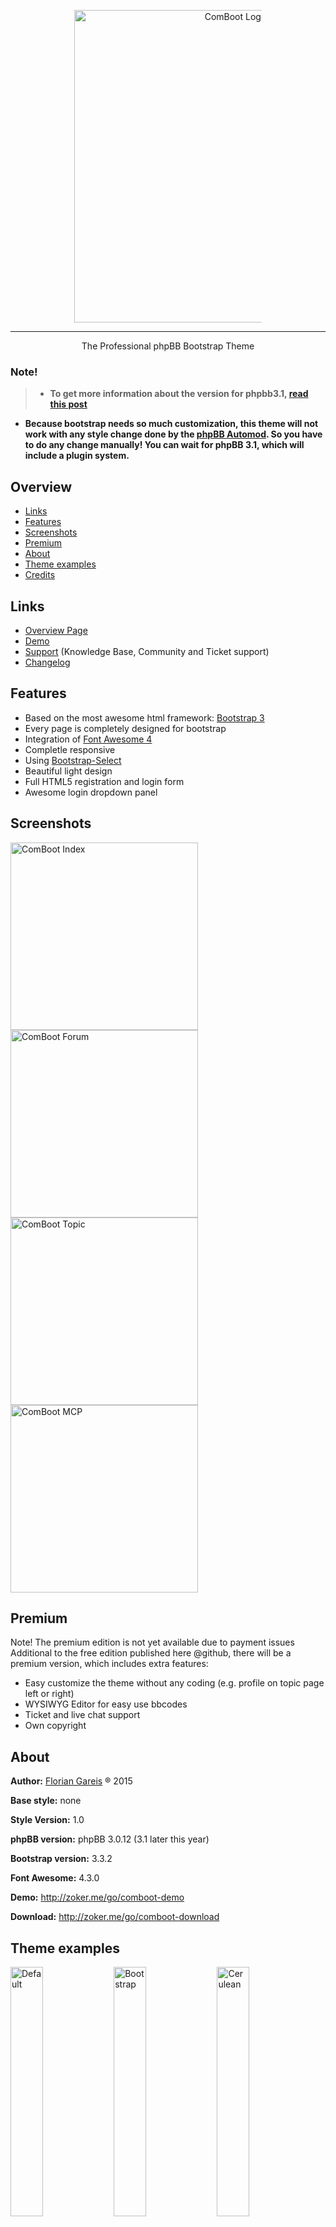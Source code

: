 <p align="center"><a href="http://zoker.me/go/comboot" target="_blank"><img src="https://raw.githubusercontent.com/TheZoker/ComBoot/phpBB-3.0.12/imageset/site_logo.png" alt="ComBoot Logo" width="500px" style="max-width:300px"/></a></p>

---
<p align="center">The Professional phpBB Bootstrap Theme</p>

### Note!
> - **To get more information about the version for phpbb3.1, [read this post](http://zoker.me/go/comboot-blog-dev-3-1)**
- **Because bootstrap needs so much customization, this theme will not work with any style change done by the [phpBB Automod](https://www.phpbb.com/mods/automod/). So you have to do any change manually! You can wait for phpBB 3.1, which will include a plugin system.**


## Overview
- [Links](#links)
- [Features](#features)
- [Screenshots](#screenshots)
- [Premium](#premium)
- [About](#about)
- [Theme examples](#theme-examples)
- [Credits](#credits)

## Links
- [Overview Page](http://zoker.me/go/comboot)
- [Demo](http://zoker.me/go/comboot-demo)
- [Support](http://zoker.me/go/comboot-support) (Knowledge Base, Community and Ticket support)
- [Changelog](http://zoker.me/go/comboot-changelog)

## Features
* Based on the most awesome html framework: [Bootstrap 3](http://twitter.github.com/bootstrap/)
* Every page is completely designed for bootstrap
* Integration of [Font Awesome 4](http://fontawesome.io/)
* Completle responsive
* Using [Bootstrap-Select](http://silviomoreto.github.io/bootstrap-select/)
* Beautiful light design
* Full HTML5 registration and login form 
* Awesome login dropdown panel

## Screenshots
<a href="http://zoker.me/images/#4/14128869733844" target="_blank"><img src="http://zoker.me/images/uploads/big/844b5982b0561dafcded503aeac75b24.png" alt="ComBoot Index" width="300px" style="max-width:300px"/></a><a href="http://zoker.me/images/#4/14128869728118" target="_blank"><img src="http://zoker.me/images/uploads/big/96bbd5fb9d32f6923670faf0848e013a.png" alt="ComBoot Forum" width="300px" style="max-width:300px"/></a>
<a href="http://zoker.me/images/#4/14128869716676" target="_blank"><img src="http://zoker.me/images/uploads/big/d2da42f45b1add9e41d1660b609f037c.png" alt="ComBoot Topic" width="300px" style="max-width:300px"/></a><a href="http://zoker.me/images/#4/14128869720209" target="_blank"><img src="http://zoker.me/images/uploads/big/804be621ecefcfd10a89b298a41e5d1d.png" alt="ComBoot MCP" width="300px" style="max-width:300px"/></a>

## Premium
Note! The premium edition is not yet available due to payment issues
Additional to the free edition published here @github, there will be a premium version, which includes extra features:
* Easy customize the theme without any coding (e.g. profile on topic page left or right)
* WYSIWYG Editor for easy use bbcodes
* Ticket and live chat support
* Own copyright

## About
**Author:** [Florian Gareis](http://www.florian-gareis.de) ® 2015

**Base style:** none

**Style Version:** 1.0

**phpBB version:** phpBB 3.0.12 (3.1 later this year)

**Bootstrap version:** 3.3.2

**Font Awesome:** 4.3.0

**Demo:** http://zoker.me/go/comboot-demo

**Download:** http://zoker.me/go/comboot-download

## Theme examples
<a href="http://zoker.me/go/comboot-demo-free/#default" target="_blank"><img title="Default" src="http://cdn.zoker.me/bootstrap/thumbnail.png" width="32%"></a>
<a href="http://zoker.me/go/comboot-demo-free/#bootstrap" target="_blank"><img title="Bootstrap" src="http://cdn.zoker.me/bootswatch/bootstrap/thumbnail.png" width="32%"></a>
<a href="http://zoker.me/go/comboot-demo-free/#cerulean" target="_blank"><img title="Cerulean" src="http://bootswatch.com/yeti/thumbnail.png" width="32%"></a>

<a href="http://zoker.me/go/comboot-demo-free/#cosmo" target="_blank"><img title="Cosmo" src="http://bootswatch.com/cosmo/thumbnail.png" width="32%"></a>
<a href="http://zoker.me/go/comboot-demo-free/#cyborg" target="_blank"><img title="Cyborg" src="http://bootswatch.com/cyborg/thumbnail.png" width="32%"></a>
<a href="http://zoker.me/go/comboot-demo-free/#darkly" target="_blank"><img title="Darkly" src="http://bootswatch.com/darkly/thumbnail.png" width="32%"></a>

<a href="http://zoker.me/go/comboot-demo-free/#flatly" target="_blank"><img title="Flatly" src="http://bootswatch.com/flatly/thumbnail.png" width="32%"></a>
<a href="http://zoker.me/go/comboot-demo-free/#journal" target="_blank"><img title="Journal" src="http://bootswatch.com/journal/thumbnail.png" width="32%"></a>
<a href="http://zoker.me/go/comboot-demo-free/#lumen" target="_blank"><img title="Lumen" src="http://bootswatch.com/lumen/thumbnail.png" width="32%"></a>

<a href="http://zoker.me/go/comboot-demo-free/#paper" target="_blank"><img title="Paper" src="http://bootswatch.com/paper/thumbnail.png" width="32%"></a>
<a href="http://zoker.me/go/comboot-demo-free/#readable" target="_blank"><img title="Readable" src="http://bootswatch.com/readable/thumbnail.png" width="32%"></a>
<a href="http://zoker.me/go/comboot-demo-free/#sandstone" target="_blank"><img title="Sandstone" src="http://bootswatch.com/sandstone/thumbnail.png" width="32%"></a>

<a href="http://zoker.me/go/comboot-demo-free/#simplex" target="_blank"><img title="Simplex" src="http://bootswatch.com/simplex/thumbnail.png" width="32%"></a>
<a href="http://zoker.me/go/comboot-demo-free/#slate" target="_blank"><img title="Slate" src="http://bootswatch.com/slate/thumbnail.png" width="32%"></a>
<a href="http://zoker.me/go/comboot-demo-free/#spacelab" target="_blank"><img title="Spacelab" src="http://bootswatch.com/spacelab/thumbnail.png" width="32%"></a>

<a href="http://zoker.me/go/comboot-demo-free/#superhero" target="_blank"><img title="Superhero" src="http://bootswatch.com/superhero/thumbnail.png" width="32%"></a>
<a href="http://zoker.me/go/comboot-demo-free/#united" target="_blank"><img title="United" src="http://bootswatch.com/united/thumbnail.png" width="32%"></a>
<a href="http://zoker.me/go/comboot-demo-free/#yeti" target="_blank"><img title="Yeti" src="http://bootswatch.com/yeti/thumbnail.png" width="32%"></a>

## Credits
* [Support glyph and fa icon inside input](http://bootsnipp.com/snippets/featured/support-glyph-and-fa-icon-inside-input)
* [Mix & Match Login](http://bootsnipp.com/snippets/featured/mix-amp-match-login)
* [Mix & Match Register](http://bootsnipp.com/snippets/featured/mix-amp-match-register)
* [Bootstrap-Select](http://silviomoreto.github.io/bootstrap-select/)
* [User Detail Panel](http://bootsnipp.com/snippets/featured/user-detail-panel)
* [Bootstrap Badger](http://bootsnipp.com/snippets/featured/bootstrap-badger)
* [jQuery Checkbox Buttons](http://bootsnipp.com/snippets/featured/jquery-checkbox-buttons)
* [HTML Editor WYSIWYG Interface](http://bootsnipp.com/snippets/featured/html-editor-wysiwyg-interface)
* [Button with labels](http://bootsnipp.com/snippets/featured/buttons-with-labels)
* [Triangle Breadcrumbs Arrows](http://bootsnipp.com/snippets/featured/triangle-breadcrumbs-arrows)
* [Alert Messages like the docs](http://bootsnipp.com/snippets/featured/alert-messages-like-the-docs)
* [Collapsible Panel](http://bootsnipp.com/snippets/featured/collapsible-panel)
* [Link to top page](http://bootsnipp.com/snippets/featured/link-to-top-page)
* [WYSIWYG Editor](http://www.wysibb.com/)
* [Code Syntax Highlighter](http://prismjs.com/)
* [Lightbox](http://lokeshdhakar.com/projects/lightbox2/)
* [Angular.js](angularjs.org)

---

<p align="center">Copyright &copy; 2015 <a href="http://www.florian-gareis.de" target="_blank">Florian Gareis</a>. Licensed under the terms of the <a href="LICENSE.md" target="_blank">MIT License</a></p>
